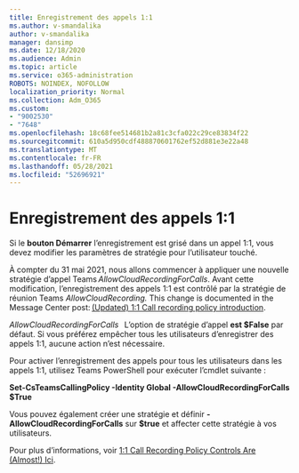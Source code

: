 ```yaml
---
title: Enregistrement des appels 1:1
ms.author: v-smandalika
author: v-smandalika
manager: dansimp
ms.date: 12/18/2020
ms.audience: Admin
ms.topic: article
ms.service: o365-administration
ROBOTS: NOINDEX, NOFOLLOW
localization_priority: Normal
ms.collection: Adm_O365
ms.custom:
- "9002530"
- "7648"
ms.openlocfilehash: 18c68fee514681b2a81c3cfa022c29ce83834f22
ms.sourcegitcommit: 610a5d950cdf488870601762ef52d881e3e22a48
ms.translationtype: MT
ms.contentlocale: fr-FR
ms.lasthandoff: 05/28/2021
ms.locfileid: "52696921"
---
```

# <a name="11-call-recording"></a>Enregistrement des appels 1:1

Si le **bouton Démarrer** l’enregistrement est grisé dans un appel 1:1, vous devez modifier les paramètres de stratégie pour l’utilisateur touché.   

À compter du 31 mai 2021, nous allons commencer à appliquer une nouvelle stratégie d’appel Teams *AllowCloudRecordingForCalls*. Avant cette modification, l’enregistrement des appels 1:1 est contrôlé par la stratégie de réunion Teams *AllowCloudRecording.* This change is documented in the Message Center post: [(Updated) 1:1 Call recording policy introduction](https://portal.microsoft.com/Adminportal/Home?ref=MessageCenter/:/messages/MC238796).  

*AllowCloudRecordingForCalls*   L’option de stratégie d’appel **est $False** par défaut. Si vous préférez empêcher tous les utilisateurs d’enregistrer des appels 1:1, aucune action n’est nécessaire.  

Pour activer l’enregistrement des appels pour tous les utilisateurs dans les appels 1:1, utilisez Teams PowerShell pour exécuter l’cmdlet suivante : 

**Set-CsTeamsCallingPolicy -Identity Global -AllowCloudRecordingForCalls $True** 

Vous pouvez également créer une stratégie et définir **-AllowCloudRecordingForCalls** sur **$true** et affecter cette stratégie à vos utilisateurs. 

Pour plus d’informations, voir [1:1 Call Recording Policy Controls Are (Almost!) Ici](https://techcommunity.microsoft.com/t5/microsoft-teams-support/1-1-call-recording-policy-controls-are-almost-here/ba-p/2217668).
